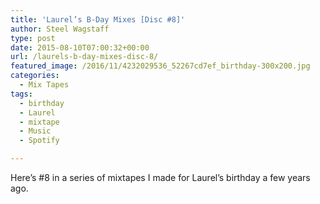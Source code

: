 ```yaml
---
title: 'Laurel’s B-Day Mixes [Disc #8]'
author: Steel Wagstaff
type: post
date: 2015-08-10T07:00:32+00:00
url: /laurels-b-day-mixes-disc-8/
featured_image: /2016/11/4232029536_52267cd7ef_birthday-300x200.jpg
categories:
  - Mix Tapes
tags:
  - birthday
  - Laurel
  - mixtape
  - Music
  - Spotify

---
```

Here&#8217;s #8 in a series of mixtapes I made for Laurel&#8217;s birthday a few years ago.
